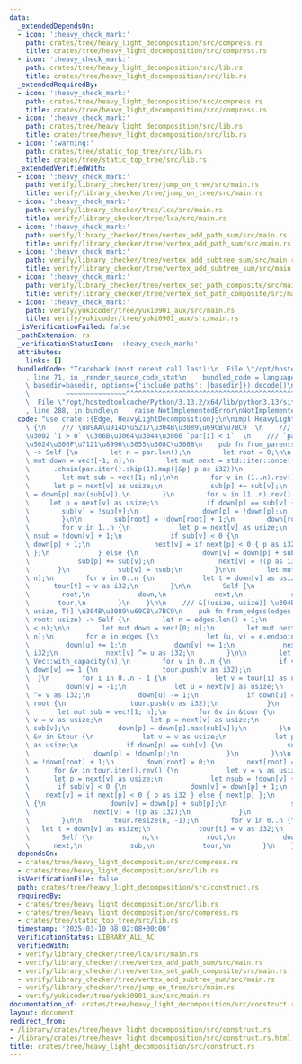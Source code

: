 ```yaml
---
data:
  _extendedDependsOn:
  - icon: ':heavy_check_mark:'
    path: crates/tree/heavy_light_decomposition/src/compress.rs
    title: crates/tree/heavy_light_decomposition/src/compress.rs
  - icon: ':heavy_check_mark:'
    path: crates/tree/heavy_light_decomposition/src/lib.rs
    title: crates/tree/heavy_light_decomposition/src/lib.rs
  _extendedRequiredBy:
  - icon: ':heavy_check_mark:'
    path: crates/tree/heavy_light_decomposition/src/compress.rs
    title: crates/tree/heavy_light_decomposition/src/compress.rs
  - icon: ':heavy_check_mark:'
    path: crates/tree/heavy_light_decomposition/src/lib.rs
    title: crates/tree/heavy_light_decomposition/src/lib.rs
  - icon: ':warning:'
    path: crates/tree/static_top_tree/src/lib.rs
    title: crates/tree/static_top_tree/src/lib.rs
  _extendedVerifiedWith:
  - icon: ':heavy_check_mark:'
    path: verify/library_checker/tree/jump_on_tree/src/main.rs
    title: verify/library_checker/tree/jump_on_tree/src/main.rs
  - icon: ':heavy_check_mark:'
    path: verify/library_checker/tree/lca/src/main.rs
    title: verify/library_checker/tree/lca/src/main.rs
  - icon: ':heavy_check_mark:'
    path: verify/library_checker/tree/vertex_add_path_sum/src/main.rs
    title: verify/library_checker/tree/vertex_add_path_sum/src/main.rs
  - icon: ':heavy_check_mark:'
    path: verify/library_checker/tree/vertex_add_subtree_sum/src/main.rs
    title: verify/library_checker/tree/vertex_add_subtree_sum/src/main.rs
  - icon: ':heavy_check_mark:'
    path: verify/library_checker/tree/vertex_set_path_composite/src/main.rs
    title: verify/library_checker/tree/vertex_set_path_composite/src/main.rs
  - icon: ':heavy_check_mark:'
    path: verify/yukicoder/tree/yuki0901_aux/src/main.rs
    title: verify/yukicoder/tree/yuki0901_aux/src/main.rs
  _isVerificationFailed: false
  _pathExtension: rs
  _verificationStatusIcon: ':heavy_check_mark:'
  attributes:
    links: []
  bundledCode: "Traceback (most recent call last):\n  File \"/opt/hostedtoolcache/Python/3.13.2/x64/lib/python3.13/site-packages/onlinejudge_verify/documentation/build.py\"\
    , line 71, in _render_source_code_stat\n    bundled_code = language.bundle(stat.path,\
    \ basedir=basedir, options={'include_paths': [basedir]}).decode()\n          \
    \         ~~~~~~~~~~~~~~~^^^^^^^^^^^^^^^^^^^^^^^^^^^^^^^^^^^^^^^^^^^^^^^^^^^^^^^^^^^^^^^^^^\n\
    \  File \"/opt/hostedtoolcache/Python/3.13.2/x64/lib/python3.13/site-packages/onlinejudge_verify/languages/rust.py\"\
    , line 288, in bundle\n    raise NotImplementedError\nNotImplementedError\n"
  code: "use crate::{Edge, HeavyLightDecomposition};\n\nimpl HeavyLightDecomposition\
    \ {\n    /// \u89AA\u914D\u5217\u304B\u3089\u69CB\u7BC9  \n    /// `0` \u304C\u6839\
    \u3002 `i > 0` \u306B\u3064\u3044\u3066 `par[i] < i`  \n    /// `par[0]` \u306E\
    \u5024\u306F\u7121\u8996\u3055\u308C\u308B\n    pub fn from_parents(par: &[usize])\
    \ -> Self {\n        let n = par.len();\n        let root = 0;\n\n        let\
    \ mut down = vec![-1; n];\n        let mut next = std::iter::once(-1)\n      \
    \      .chain(par.iter().skip(1).map(|&p| p as i32))\n            .collect::<Vec<_>>();\n\
    \        let mut sub = vec![1; n];\n\n        for v in (1..n).rev() {\n      \
    \      let p = next[v] as usize;\n            sub[p] += sub[v];\n            down[p]\
    \ = down[p].max(sub[v]);\n        }\n        for v in (1..n).rev() {\n       \
    \     let p = next[v] as usize;\n            if down[p] == sub[v] {\n        \
    \        sub[v] = !sub[v];\n                down[p] = !down[p];\n            }\n\
    \        }\n\n        sub[root] = !down[root] + 1;\n        down[root] = 0;\n\n\
    \        for v in 1..n {\n            let p = next[v] as usize;\n            let\
    \ nsub = !down[v] + 1;\n            if sub[v] < 0 {\n                down[v] =\
    \ down[p] + 1;\n                next[v] = if next[p] < 0 { p as i32 } else { next[p]\
    \ };\n            } else {\n                down[v] = down[p] + sub[p];\n    \
    \            sub[p] += sub[v];\n                next[v] = !(p as i32);\n     \
    \       }\n            sub[v] = nsub;\n        }\n\n        let mut tour = vec![-1;\
    \ n];\n        for v in 0..n {\n            let t = down[v] as usize;\n      \
    \      tour[t] = v as i32;\n        }\n\n        Self {\n            n,\n    \
    \        root,\n            down,\n            next,\n            sub,\n     \
    \       tour,\n        }\n    }\n\n    /// &[(usize, usize)] \u304B &[(usize,\
    \ usize, T)] \u304B\u3089\u69CB\u7BC9\n    pub fn from_edges(edges: &[impl Edge],\
    \ root: usize) -> Self {\n        let n = edges.len() + 1;\n        assert!(root\
    \ < n);\n\n        let mut down = vec![0; n];\n        let mut next = vec![0;\
    \ n];\n        for e in edges {\n            let (u, v) = e.endpoints();\n   \
    \         down[u] += 1;\n            down[v] += 1;\n            next[u] ^= v as\
    \ i32;\n            next[v] ^= u as i32;\n        }\n\n        let mut tour =\
    \ Vec::with_capacity(n);\n        for v in 0..n {\n            if v != root &&\
    \ down[v] == 1 {\n                tour.push(v as i32);\n            }\n      \
    \  }\n        for i in 0..n - 1 {\n            let v = tour[i] as usize;\n   \
    \         down[v] = -1;\n            let u = next[v] as usize;\n            next[u]\
    \ ^= v as i32;\n            down[u] -= 1;\n            if down[u] == 1 && u !=\
    \ root {\n                tour.push(u as i32);\n            }\n        }\n\n \
    \       let mut sub = vec![1; n];\n        for &v in &tour {\n            let\
    \ v = v as usize;\n            let p = next[v] as usize;\n            sub[p] +=\
    \ sub[v];\n            down[p] = down[p].max(sub[v]);\n        }\n        for\
    \ &v in &tour {\n            let v = v as usize;\n            let p = next[v]\
    \ as usize;\n            if down[p] == sub[v] {\n                sub[v] = !sub[v];\n\
    \                down[p] = !down[p];\n            }\n        }\n\n        sub[root]\
    \ = !down[root] + 1;\n        down[root] = 0;\n        next[root] = -1;\n\n  \
    \      for &v in tour.iter().rev() {\n            let v = v as usize;\n      \
    \      let p = next[v] as usize;\n            let nsub = !down[v] + 1;\n     \
    \       if sub[v] < 0 {\n                down[v] = down[p] + 1;\n            \
    \    next[v] = if next[p] < 0 { p as i32 } else { next[p] };\n            } else\
    \ {\n                down[v] = down[p] + sub[p];\n                sub[p] += sub[v];\n\
    \                next[v] = !(p as i32);\n            }\n            sub[v] = nsub;\n\
    \        }\n\n        tour.resize(n, -1);\n        for v in 0..n {\n         \
    \   let t = down[v] as usize;\n            tour[t] = v as i32;\n        }\n\n\
    \        Self {\n            n,\n            root,\n            down,\n      \
    \      next,\n            sub,\n            tour,\n        }\n    }\n}\n"
  dependsOn:
  - crates/tree/heavy_light_decomposition/src/compress.rs
  - crates/tree/heavy_light_decomposition/src/lib.rs
  isVerificationFile: false
  path: crates/tree/heavy_light_decomposition/src/construct.rs
  requiredBy:
  - crates/tree/heavy_light_decomposition/src/lib.rs
  - crates/tree/heavy_light_decomposition/src/compress.rs
  - crates/tree/static_top_tree/src/lib.rs
  timestamp: '2025-03-10 08:02:08+00:00'
  verificationStatus: LIBRARY_ALL_AC
  verifiedWith:
  - verify/library_checker/tree/lca/src/main.rs
  - verify/library_checker/tree/vertex_add_path_sum/src/main.rs
  - verify/library_checker/tree/vertex_set_path_composite/src/main.rs
  - verify/library_checker/tree/vertex_add_subtree_sum/src/main.rs
  - verify/library_checker/tree/jump_on_tree/src/main.rs
  - verify/yukicoder/tree/yuki0901_aux/src/main.rs
documentation_of: crates/tree/heavy_light_decomposition/src/construct.rs
layout: document
redirect_from:
- /library/crates/tree/heavy_light_decomposition/src/construct.rs
- /library/crates/tree/heavy_light_decomposition/src/construct.rs.html
title: crates/tree/heavy_light_decomposition/src/construct.rs
---
```

